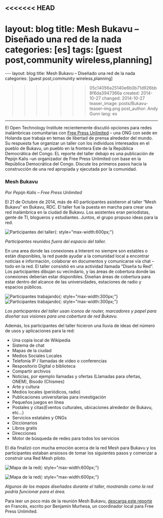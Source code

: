 <<<<<<< HEAD
---
layout: blog
title: Mesh Bukavu – Diseñado una red de la nada
categories: [es]
tags: [guest post,community wireless,planning]
=======
﻿---
layout: blog
title: Mesh Bukavu – Diseñado una red de la nada
categories: [guest post,community wireless,planning]
>>>>>>> 05c14056a25140e6b0b71d926bb8f6da3947366a
created: 2014-10-27
changed: 2014-10-27
teaser_image: posts/Bukavu-teaser-img.png
post_author: Andy Gunn
lang: es
---

El Open Technology Institute recientemente discutió opciones para redes inalámbricas comunitarias con [Free Press Unlimited](https://www.freepressunlimited.org/) – una ONG con sede en Holanda que trabaja en temas de libertad de prensa alrededor del mundo. Su respuesta fue organizar un taller con los individuos interesados en el pueblo de Bukavu, un pueblo en la frontera Este de la República Democrática del Congo. EL reporte del taller debajo es una publicación de Pepijn Kalis –un organizador de Free Press Unlimited con base en la República Democrática del Congo. Discute los primeros pasos hacia la construcción de una red apropiada y ejecutada por la comunidad.<!--more-->

### Mesh Bukavu
*Por Pepijn Kalis – Free Press Unlimited*

El 21 de Octubre de 2014, más de 40 participantes asistieron al taller “Mesh Bukavu” en Bukavu, RDC. El taller fue la puesta en marcha para crear una red inalámbrica en la ciudad de Bukavu. Los asistentes eran periodistas, gente de TI, blogueros y estudiantes. Juntos, el grupo propuso ideas para la red.

![Participantes del taller](/files/posts/Bukavu-Workshop-group.png){: style="max-width:600px;"}

*Participantes reunidos fuera del espacio del taller.*

En una area donde las conexiones a Interent no siempre son estables o están disponibles, la red puede ayudar a la comunidad local a encontrar noticias e información, colaborar en documentos y comunicarse vía chat – todo en la red. El taller consistió en una actividad llamada “Diseña tu Red”. Los participantes dibujan su vecindario, y las áreas de cobertura donde las conexiones deberían estar disponibles. Diseñan áreas de cobertura para estar dentro del alcance de las universidades, estaciones de radio y espacios públicos.

![Participantes trabajando](/files/posts/Bukavu-Design-group-4.png){: style="max-width:300px;"} ![Participantes trabajando](/files/posts/Bukavu-Design-group-5.png){: style="max-width:300px;"}

*Los participantes del taller usan íconos de router, marcadores y papel para diseñar sus visiones para una cobertura de red Bukavu.*

Además, los participantes del taller hicieron una lluvia de ideas del número de usos y aplicaciones para la red:

* Una copia local de Wikipedia
* Sistema de chat
* Mapas de la ciudad
* Medios Sociales Locales
* Telefonía IP / llamadas de video o conferencias
* Respositorio Digital o biblioteca
* Compartir archivos
* Noticias, por ejemplo llamadas y ofertas (Llamadas para ofertas, ONEM), Bisodo (Chismes) 
* Arte y cultura
* Medios locales (periódicos, radio)
* Publicaciones universitarias para investigación
* Pequeños juegos en línea
* Postales y citas(Eventos culturales, ubicaciones alrededor de Bukavu, etc...)
* Servicios estatales y ONGs
* Diccionarios
* Libros gratis
* Direcciones
* Motor de búsqueda de redes para todos los servicios

El día finalizó con mucha emoción acerca de la red Mesh para Bukavu y los participantes estaban ansiosos de tomar los siguientes pasos y comenzar a construir una Red Mesh piloto.

![Mapa de la red](/files/posts/Bukavu-Network-design-1.png){: style="max-width:600px;"}

![Mapa de la red](/files/posts/Bukavu-Network-design-6.png){: style="max-width:600px;"}

*Algunos de los mapas diseñados durante el taller, mostrando como la red podría funcionar para el área.*

Para leer un poco más de la reunión Mesh Bukavu, [descarga este reporte](/files/posts/Bukavu-Rapport-MESH.pdf) en Francés, escrito por Benjamin Murhesa, un coordinador local para Free Press Unlimited.
